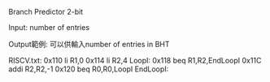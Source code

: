 Branch Predictor 2-bit

Input: number of entries 

Output範例: 可以供輸入number of entries in BHT


RISCV.txt:
0x110		li R1,0
0x114	    li R2,4
LoopI:
0x118	    beq R1,R2,EndLoopI
0x11C	    addi R2,R2,-1
0x120	    beq R0,R0,LoopI 
EndLoopI:


